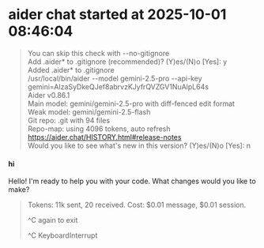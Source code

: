 
# aider chat started at 2025-10-01 08:46:04

> You can skip this check with --no-gitignore  
> Add .aider* to .gitignore (recommended)? (Y)es/(N)o [Yes]: y  
> Added .aider* to .gitignore  
> /usr/local/bin/aider --model gemini-2.5-pro --api-key gemini=AIzaSyDkeQJef8abrvzKJyfrQVZGV1NuAlpL64s  
> Aider v0.86.1  
> Main model: gemini/gemini-2.5-pro with diff-fenced edit format  
> Weak model: gemini/gemini-2.5-flash  
> Git repo: .git with 94 files  
> Repo-map: using 4096 tokens, auto refresh  
> https://aider.chat/HISTORY.html#release-notes  
> Would you like to see what's new in this version? (Y)es/(N)o [Yes]: n  

#### hi  

Hello! I'm ready to help you with your code. What changes would you like to make?

> Tokens: 11k sent, 20 received. Cost: $0.01 message, $0.01 session.  
>  
>  
> ^C again to exit  
>  
>  
> ^C KeyboardInterrupt  
